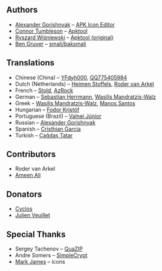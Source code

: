 ## Authors
- [Alexander Gorishnyak](https://github.com/kefir500) – [APK Icon Editor](https://github.com/kefir500/apk-icon-editor)
- [Connor Tumbleson](https://github.com/iBotPeaches) – [Apktool](https://github.com/iBotPeaches/Apktool)
- [Ryszard Wiśniewski](https://github.com/brutall) – [Apktool (original)](https://github.com/brutall/brut.apktool)
- [Ben Gruver](https://github.com/JesusFreke) – [smali/baksmali](https://github.com/JesusFreke/smali)

## Translations
- Chinese (China) – [YFdyh000](https://www.transifex.com/accounts/profile/yfdyh000), [QQ775405984](https://www.transifex.com/accounts/profile/775405984)
- Dutch (Netherlands) – [Heimen Stoffels](https://www.transifex.com/accounts/profile/Vistaus), [Roder van Arkel](https://www.transifex.com/accounts/profile/Roder)
- French – [Stold](https://www.transifex.com/accounts/profile/Stold), [AzRock](https://www.transifex.com/accounts/profile/AzRock)
- German – [Sebastian Herrmann](https://www.transifex.com/accounts/profile/herrherrmann), [Wasilis Mandratzis-Walz](https://www.transifex.com/accounts/profile/beonex)
- Greek – [Wasilis Mandratzis-Walz](https://www.transifex.com/accounts/profile/beonex), [Manos Santos](https://www.transifex.com/accounts/profile/goldensacrum)
- Hungarian – [Fodor Kristóf](https://www.transifex.com/accounts/profile/MintiIceCream)
- Portuguese (Brazil) – [Valnei Júnior](https://www.transifex.com/accounts/profile/valneijr)
- Russian – [Alexander Gorishnyak](https://www.transifex.com/accounts/profile/kefir500)
- Spanish – [Cristhian Garcia](https://www.transifex.com/accounts/profile/CristhianLP)
- Turkish – [Çağdaş Tatar](https://www.transifex.com/accounts/profile/echelon)

## Contributors
- Roder van Arkel
- [Ameen Ali](https://github.com/AmeenAli)

## Donators
- [Cyclos](http://www.cyclos.org)
- [Julien Veuillet](http://www.wakdev.com)

## Special Thanks
- Sergey Tachenov – [QuaZIP](http://quazip.sourceforge.net)
- Andre Somers – [SimpleCrypt](http://qt-project.org/wiki/Simple_encryption)
- [Mark James](http://www.famfamfam.com) – icons
